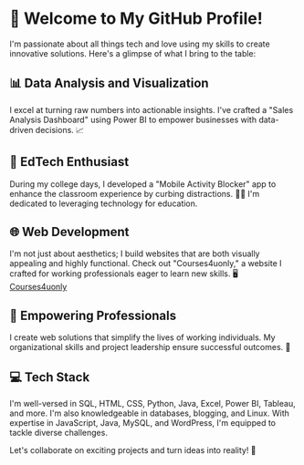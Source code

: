 # 👋 Welcome to My GitHub Profile!

I'm passionate about all things tech and love using my skills to create innovative solutions. Here's a glimpse of what I bring to the table:

## 📊 Data Analysis and Visualization
I excel at turning raw numbers into actionable insights. I've crafted a "Sales Analysis Dashboard" using Power BI to empower businesses with data-driven decisions. 📈

## 📱 EdTech Enthusiast
During my college days, I developed a "Mobile Activity Blocker" app to enhance the classroom experience by curbing distractions. 🚫📱 I'm dedicated to leveraging technology for education.

## 🌐 Web Development
I'm not just about aesthetics; I build websites that are both visually appealing and highly functional. Check out "Courses4uonly," a website I crafted for working professionals eager to learn new skills. 🖥️ [Courses4uonly](https://courses4uonly.000webhostapp.com/)

## 💼 Empowering Professionals
I create web solutions that simplify the lives of working individuals. My organizational skills and project leadership ensure successful outcomes. 💬

## 💻 Tech Stack
I'm well-versed in SQL, HTML, CSS, Python, Java, Excel, Power BI, Tableau, and more. I'm also knowledgeable in databases, blogging, and Linux. With expertise in JavaScript, Java, MySQL, and WordPress, I'm equipped to tackle diverse challenges.

Let's collaborate on exciting projects and turn ideas into reality! 🌟
